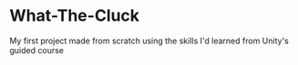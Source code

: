 # What-The-Cluck
My first project made from scratch using the skills I'd learned from Unity's guided course
